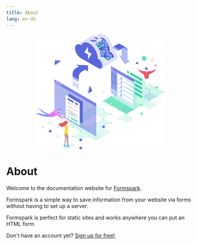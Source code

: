 ```yaml
---
title: About
lang: en-US
---
```


<div style="max-width: 350px; margin-left: auto; margin-right: auto;">
    <img src="./.vuepress/public/illustration.svg" style="max-width: 350px;">
</div>

# About

Welcome to the documentation website for [Formspark](https://formspark.io?ref=documentation).

Formspark is a simple way to save information from your website via forms without having to set up a server.

Formspark is perfect for static sites and works anywhere you can put an HTML form

Don't have an account yet? [Sign up for free!](https://dashboard.formspark.io).
